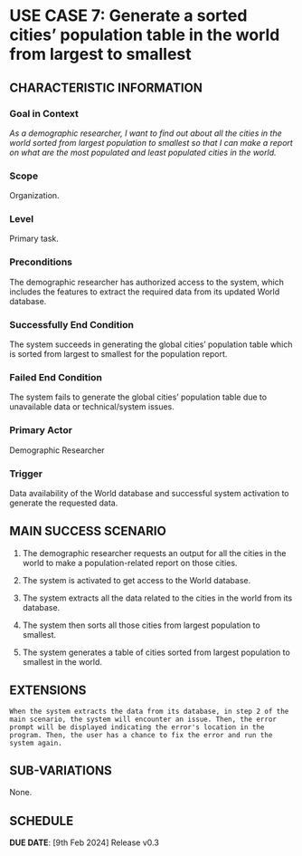 # USE CASE 7: Generate a sorted cities’ population table in the world from largest to smallest

## CHARACTERISTIC INFORMATION

### Goal in Context

*As a demographic researcher, I want to find out about all the cities in the world sorted from largest population to smallest so that I can make a report on what are the most populated and least populated cities in the world.*

### Scope

Organization.

### Level

Primary task.

### Preconditions

The demographic researcher has authorized access to the system, which includes the features to extract the required data from its updated World database.

### Successfully End Condition

The system succeeds in generating the global cities’ population table which is sorted from largest to smallest for the population report.

### Failed End Condition

The system fails to generate the global cities’ population table due to unavailable data or technical/system issues.

### Primary Actor

Demographic Researcher

### Trigger

Data availability of the World database and successful system activation to generate the requested data.



## MAIN SUCCESS SCENARIO

1. The demographic researcher requests an output for all the cities in the world to make a population-related report on those cities.

2. The system is activated to get access to the World database.

3. The system extracts all the data related to the cities in the world from its database.

4. The system then sorts all those cities from largest population to smallest.

5. The system generates a table of cities sorted from largest population to smallest in the world.

## EXTENSIONS

	When the system extracts the data from its database, in step 2 of the main scenario, the system will encounter an issue. Then, the error prompt will be displayed indicating the error's location in the program. Then, the user has a chance to fix the error and run the system again.   

## SUB-VARIATIONS

None.

## SCHEDULE

**DUE DATE**: [9th Feb 2024] Release v0.3 